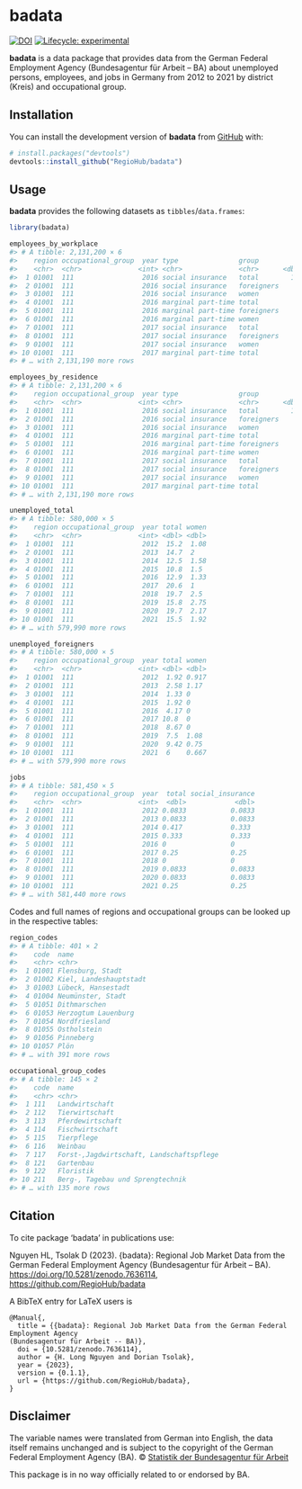 
<!-- README.md is generated from README.Rmd. Please edit that file -->

# badata

<!-- badges: start -->
<!-- [![CRAN status](https://www.r-pkg.org/badges/version/badata)](https://CRAN.R-project.org/package=badata) -->

[![DOI](https://zenodo.org/badge/584811775.svg)](https://zenodo.org/badge/latestdoi/584811775)
[![Lifecycle:
experimental](https://img.shields.io/badge/lifecycle-experimental-orange.svg)](https://lifecycle.r-lib.org/articles/stages.html#experimental)
<!-- badges: end -->

**badata** is a data package that provides data from the German Federal
Employment Agency (Bundesagentur für Arbeit – BA) about unemployed
persons, employees, and jobs in Germany from 2012 to 2021 by district
(Kreis) and occupational group.

## Installation

You can install the development version of **badata** from
[GitHub](https://github.com/RegioHub/badata) with:

``` r
# install.packages("devtools")
devtools::install_github("RegioHub/badata")
```

## Usage

**badata** provides the following datasets as `tibbles`/`data.frames`:

``` r
library(badata)

employees_by_workplace
#> # A tibble: 2,131,200 × 6
#>    region occupational_group  year type               group          n
#>    <chr>  <chr>              <int> <chr>              <chr>      <dbl>
#>  1 01001  111                 2016 social insurance   total        185
#>  2 01001  111                 2016 social insurance   foreigners    NA
#>  3 01001  111                 2016 social insurance   women         62
#>  4 01001  111                 2016 marginal part-time total          8
#>  5 01001  111                 2016 marginal part-time foreigners    NA
#>  6 01001  111                 2016 marginal part-time women         NA
#>  7 01001  111                 2017 social insurance   total         62
#>  8 01001  111                 2017 social insurance   foreigners     0
#>  9 01001  111                 2017 social insurance   women         12
#> 10 01001  111                 2017 marginal part-time total         13
#> # … with 2,131,190 more rows

employees_by_residence
#> # A tibble: 2,131,200 × 6
#>    region occupational_group  year type               group          n
#>    <chr>  <chr>              <int> <chr>              <chr>      <dbl>
#>  1 01001  111                 2016 social insurance   total        134
#>  2 01001  111                 2016 social insurance   foreigners     6
#>  3 01001  111                 2016 social insurance   women         48
#>  4 01001  111                 2016 marginal part-time total         19
#>  5 01001  111                 2016 marginal part-time foreigners    NA
#>  6 01001  111                 2016 marginal part-time women          5
#>  7 01001  111                 2017 social insurance   total         55
#>  8 01001  111                 2017 social insurance   foreigners     4
#>  9 01001  111                 2017 social insurance   women         12
#> 10 01001  111                 2017 marginal part-time total         24
#> # … with 2,131,190 more rows

unemployed_total
#> # A tibble: 580,000 × 5
#>    region occupational_group  year total women
#>    <chr>  <chr>              <int> <dbl> <dbl>
#>  1 01001  111                 2012  15.2  1.08
#>  2 01001  111                 2013  14.7  2   
#>  3 01001  111                 2014  12.5  1.58
#>  4 01001  111                 2015  10.8  1.5 
#>  5 01001  111                 2016  12.9  1.33
#>  6 01001  111                 2017  20.6  1   
#>  7 01001  111                 2018  19.7  2.5 
#>  8 01001  111                 2019  15.8  2.75
#>  9 01001  111                 2020  19.7  2.17
#> 10 01001  111                 2021  15.5  1.92
#> # … with 579,990 more rows

unemployed_foreigners
#> # A tibble: 580,000 × 5
#>    region occupational_group  year total women
#>    <chr>  <chr>              <int> <dbl> <dbl>
#>  1 01001  111                 2012  1.92 0.917
#>  2 01001  111                 2013  2.58 1.17 
#>  3 01001  111                 2014  1.33 0    
#>  4 01001  111                 2015  1.92 0    
#>  5 01001  111                 2016  4.17 0    
#>  6 01001  111                 2017 10.8  0    
#>  7 01001  111                 2018  8.67 0    
#>  8 01001  111                 2019  7.5  1.08 
#>  9 01001  111                 2020  9.42 0.75 
#> 10 01001  111                 2021  6    0.667
#> # … with 579,990 more rows

jobs
#> # A tibble: 581,450 × 5
#>    region occupational_group  year  total social_insurance
#>    <chr>  <chr>              <int>  <dbl>            <dbl>
#>  1 01001  111                 2012 0.0833           0.0833
#>  2 01001  111                 2013 0.0833           0.0833
#>  3 01001  111                 2014 0.417            0.333 
#>  4 01001  111                 2015 0.333            0.333 
#>  5 01001  111                 2016 0                0     
#>  6 01001  111                 2017 0.25             0.25  
#>  7 01001  111                 2018 0                0     
#>  8 01001  111                 2019 0.0833           0.0833
#>  9 01001  111                 2020 0.0833           0.0833
#> 10 01001  111                 2021 0.25             0.25  
#> # … with 581,440 more rows
```

Codes and full names of regions and occupational groups can be looked up
in the respective tables:

``` r
region_codes
#> # A tibble: 401 × 2
#>    code  name                  
#>    <chr> <chr>                 
#>  1 01001 Flensburg, Stadt      
#>  2 01002 Kiel, Landeshauptstadt
#>  3 01003 Lübeck, Hansestadt    
#>  4 01004 Neumünster, Stadt     
#>  5 01051 Dithmarschen          
#>  6 01053 Herzogtum Lauenburg   
#>  7 01054 Nordfriesland         
#>  8 01055 Ostholstein           
#>  9 01056 Pinneberg             
#> 10 01057 Plön                  
#> # … with 391 more rows

occupational_group_codes
#> # A tibble: 145 × 2
#>    code  name                                    
#>    <chr> <chr>                                   
#>  1 111   Landwirtschaft                          
#>  2 112   Tierwirtschaft                          
#>  3 113   Pferdewirtschaft                        
#>  4 114   Fischwirtschaft                         
#>  5 115   Tierpflege                              
#>  6 116   Weinbau                                 
#>  7 117   Forst-,Jagdwirtschaft, Landschaftspflege
#>  8 121   Gartenbau                               
#>  9 122   Floristik                               
#> 10 211   Berg-, Tagebau und Sprengtechnik        
#> # … with 135 more rows
```

## Citation

To cite package ‘badata’ in publications use:

Nguyen HL, Tsolak D (2023). {badata}: Regional Job Market Data from the
German Federal Employment Agency (Bundesagentur für Arbeit – BA).
<https://doi.org/10.5281/zenodo.7636114>,
<https://github.com/RegioHub/badata>

A BibTeX entry for LaTeX users is

    @Manual{,
      title = {{badata}: Regional Job Market Data from the German Federal Employment Agency
    (Bundesagentur für Arbeit -- BA)},
      doi = {10.5281/zenodo.7636114},
      author = {H. Long Nguyen and Dorian Tsolak},
      year = {2023},
      version = {0.1.1},
      url = {https://github.com/RegioHub/badata},
    }

## Disclaimer

The variable names were translated from German into English, the data
itself remains unchanged and is subject to the copyright of the German
Federal Employment Agency (BA). © [Statistik der Bundesagentur für
Arbeit](https://statistik.arbeitsagentur.de)

This package is in no way officially related to or endorsed by BA.
